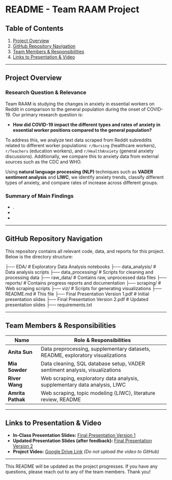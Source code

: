 # README - Team RAAM Project

## Table of Contents

1. [Project Overview](#project-overview)
2. [GitHub Repository Navigation](#github-repository-navigation)
3. [Team Members & Responsibilities](#team-members--responsibilities)
4. [Links to Presentation & Video](#links-to-presentation--video)

---

## Project Overview

### Research Question & Relevance

Team RAAM is studying the changes in anxiety in essential workers on Reddit in comparison to the general population during the onset of COVID-19. Our primary research question is:

- **How did COVID-19 impact the different types and rates of anxiety in essential worker positions compared to the general population?**

To address this, we analyze text data scraped from Reddit subreddits related to different worker populations: `r/Nursing` (healthcare workers), `r/Teachers` (education workers), and `r/HealthAnxiety` (general anxiety discussions). Additionally, we compare this to anxiety data from external sources such as the CDC and WHO.

Using **natural language processing (NLP)** techniques such as **VADER sentiment analysis** and **LIWC**, we identify anxiety trends, classify different types of anxiety, and compare rates of increase across different groups.

### Summary of Main Findings 

- .
- 
- 

---

## GitHub Repository Navigation

This repository contains all relevant code, data, and reports for this project. Below is the directory structure:

├── EDA/ # Exploratory Data Analysis notebooks ├── data_analysis/ # Data analysis scripts ├── data_processing/ # Scripts for cleaning and processing data ├── raw_data/ # Contains raw, unprocessed data files ├── reports/ # Contains progress reports and documentation ├── scraping/ # Web scraping scripts ├── viz/ # Scripts for generating visualizations ├── README.md # This file ├── Final Presentation Version 1.pdf # Initial presentation slides ├── Final Presentation Version 2.pdf # Updated presentation slides ├── requirements.txt 


---

## Team Members & Responsibilities

| Name          | Role & Responsibilities                                                            |
|--------------|----------------------------------------------------------------------------------|
| **Anita Sun**    | Data preprocessing, supplementary datasets, README, exploratory visualizations     |
| **Mia Sowder**   | Data cleaning, SQL database setup, VADER sentiment analysis, visualizations        |
| **River Wang**   | Web scraping, exploratory data analysis, supplementary data analysis, LIWC       |
| **Amrita Pathak** | Web scraping, topic modeling (LIWC), literature review, README |

---

## Links to Presentation & Video

- **In-Class Presentation Slides:** [Final Presentation Version 1](https://github.com/macs30122-winter25/final-project-raam/blob/main/Final%20Presentation%20Version%201.pdf)
- **Updated Presentation Slides (after feedback):** [Final Presentation Version 2](https://github.com/macs30122-winter25/final-project-raam/blob/main/Final%20Presentation%20Version%202.pdf)
- **Project Video:** [Google Drive Link](#) _(Do not upload the video to GitHub)_

---

This README will be updated as the project progresses. If you have any questions, please reach out to any of the team members. Thank you!

